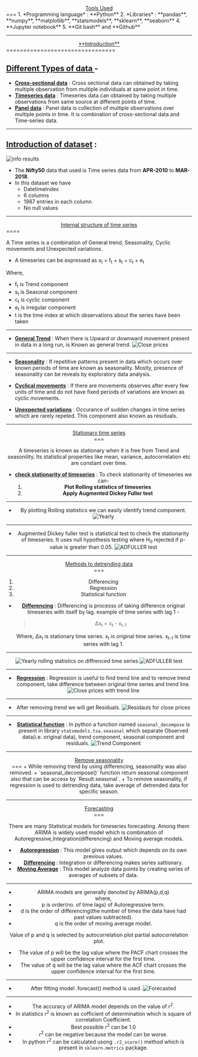 <center><u>Tools Used</center></u>
===
1. *Programming language* : **Python**
2. *Libraries* : **pandas**, **numpy**, **matplotlib**, **statsmodels**, **sklearn**, **seaborn**
4. **Jupyter notebook**
5. **Git bash** and **Github**

---

<center><u>**Introduction**</u></center>
================================

##  <u>Different Types of data </u>-

+ <u>**Cross-sectional data**</u> : Cross sectional data can obtained by taking multiple observation from multiple individuals at same point in time.
+ <u>**Timeseries data**</u> : Timeseries data can obtained by taking multiple observations from same source at different points of time.
+ <u>**Panel data**</u> : Panel data is collection of multiple observations over multiple points in time. It is combination of cross-sectional data and Time-series data.

---

## <u>Introduction of dataset</u> :

![info results](Nifty_data.info.png)
+ The **Nifty50** data that used is Time series data from **APR-2010** to **MAR-2018**.
+ In this dataset we have
    -   DatetimeIndex
    -   6 columns
    - 1987 entries in each column
    - No null values

---

<center><u>Internal structure of time series</u></center>
====

A Time series is a combination of General trend, Seasonality, Cyclic movements and Unexpected variations.

+ A timeseries can be expressed as x<sub>t</sub> = f<sub>t</sub> + s<sub>t</sub> + c<sub>t</sub> + e<sub>t</sub>

Where,

+  f<sub>t</sub> is Trend component
+  s<sub>t</sub> is Seasonal component
+  c<sub>t</sub> is cyclic component
+  e<sub>t</sub> is irregular component
+  t is the time index at which observations about the series have been taken

---

+ <u>**General Trend**</u> : When there is Upward or downward movement present in data in a long run, is Known as general trend.
![Close prices](closeprices.png)

---

+ <u>**Seasonality**</u> : If repetitive patterns present in data which occurs over known periods of time are known as seasonality. Mostly, presence of seasonality can be reveals by exploratory data analysis.


+ <u>**Cyclical movements**</u> : If there are movements observes after every few units of time and do not have fixed periods of variations are known as cyclic movements.


+ <u>**Unexpected variations**</u> : Occurance of sudden changes in time series which are rarely repeted. This component also known as residuals.


---


<center><u>Stationary time series</u><center>
===

A timeseries is known as stationary when it is free from Trend and seasonility. Its statistical properties like mean, variance, autocorrelation etc are constant over time.
+ <u>**check stationarity of timeseries**</u> : To check stationarity of timeseries we can-
    1. **Plot Rolling statistics of timeseries**
    2. **Apply Augmented Dickey Fuller test**

---

+ By plotting Rolling statistics we can easily identify trend component.
![Yearly](Yearly.png)

---

+ Augmented Dickey fuller test is statistical test to check the stationarity of timeseries. It uses null hypothesis testing where H<sub>0</sub> rejected if p-value is greater than 0.05.
![ADFULLER test](adftst1.png)

---

<center><u>Methods to detrending data</center></u>
===

1. Differencing
2. Regression
3. Statistical function

+ **<u>Differencing</u>** : Differencing is processs of taking difference original timeseries with itself by lag.
	example of time series with lag 1 -
	> &Delta;x<sub>t</sub> = x<sub>t</sub> - x<sub>t-1</sub>

	Where, &Delta;x<sub>t</sub> is stationary time series.
	x<sub>t</sub> is original time series.
	x<sub>t-1</sub> is time series with lag 1.

---

![Yearly rolling statistics on diffrenced time series](yearlydifferenced.png)
![ADFULLER test](adfdiff.png)

---

+ **<u>Regression</u>** : Regression is useful to find trend line and to remove trend component, take difference between original time series and trend line.
![Close prices with trend line](ctrend.png)

---

+  After removing trend we will get Residuals.
![Residauls for close prices](Residuals.png)

---

+  **<u>Statistical function</u>** : In python a function named `seasonal_decompose` is present in library `statsmodels.tsa.seasonal` which separate Observed data(i.e. original data), trend component, seasonal component and residuals.
![Trend Component](trendcompo.png)

---

<center><u>Remove seasonality</center></u>
===
+ While removing trend by using differencing, seasonality was also removed.
+ `seasonal_decompose()` function return seasonal component also that can be access by `Result.seasonal`.
+ To remove seasonality, if regression is used to detrending data, take average of detrended data for specific season.


---

<center><u>Forecasting</u></center>
===

There are many Statistical models for timeseries forecasting. Among them ARIMA is widely used model which is combination of Autoregressive,Integration(differencing) and Moving average models.

+ **<u>Autoregression</u>** : This model gives output which depends on its own previous values.
+ **<u>Differencing</u>** : Integration or differencing makes series sattionary.
+ **<u>Moving Average</u>** : This model analyze data points by creating series of averages of subsets of data.

---

+ ARIMA models are generally denoted by ARIMA(p,d,q)  
where,
+ p is order(no. of time lags) of Autoregressive term.
+ d is the order of differencing(the number of times the data have had past values subtracted).
+ q is the order of moving average model.

Value of p and q is selected by autocorrelation plot partial autocorrelation plot.
+ The value of p will be the lag value where the PACF chart crosses the upper confidence interval for the first time.
+ The value of q will be the lag value where the ACF chart crosses the upper confidence interval for the first time.


---

+ After fitting model  .forecast() method is used.
![Forecasted](Forecasted.png)

---

+ The accuracy of ARIMA model depends on the value of r<sup>2</sup>.
+ In statistics r<sup>2</sup> is known as cofficient of determination which is square of correlation Coefficient.
+ Best possible r<sup>2</sup> can be 1.0
+ r<sup>2</sup> can be negative because the model can be worse.
+ In python r<sup>2</sup> can be calculated usong `.r2_score()` method which is present in `sklearn.metrics` package.
